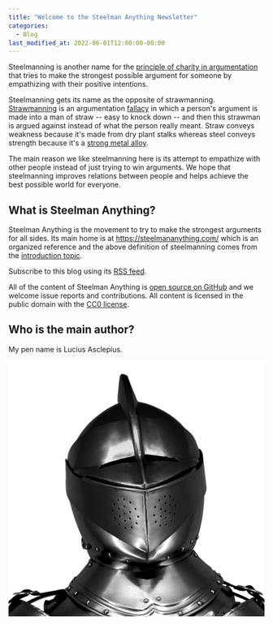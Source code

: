 ```yaml
---
title: "Welcome to the Steelman Anything Newsletter"
categories: 
  - Blog
last_modified_at: 2022-06-01T12:00:00-00:00
---
```


Steelmanning is another name for the [principle of charity in argumentation][Stevens, 2021] that tries to make the strongest possible argument for someone by empathizing with their positive intentions.

Steelmanning gets its name as the opposite of strawmanning. [Strawmanning][Aikin & Casey, 2011] is an argumentation [fallacy][Hansen & Zalta, 2020] in which a person's argument is made into a man of straw -- easy to knock down -- and then this strawman is argued against instead of what the person really meant. Straw conveys weakness because it's made from dry plant stalks whereas steel conveys strength because it's a [strong metal alloy][Hosford, 2012].

The main reason we like steelmanning here is its attempt to empathize with other people instead of just trying to win arguments. We hope that steelmanning improves relations between people and helps achieve the best possible world for everyone.

## What is Steelman Anything?

Steelman Anything is the movement to try to make the strongest arguments for all sides. Its main home is at <https://steelmananything.com/> which is an organized reference and the above definition of steelmanning comes from the [introduction topic](/topics/introduction/#what-is-steelmanning).

Subscribe to this blog using its [RSS feed](/feed.xml).

All of the content of Steelman Anything is [open source on GitHub](https://github.com/steelmananything/steelmananything) and we welcome issue reports and contributions. All content is licensed in the public domain with the [CC0 license](/license/).

## Who is the main author?

My pen name is Lucius Asclepius.

![Steelman](/assets/images/armor-2833623_512_tr.png "Image by Momentmal from Pixabay")

[Aikin & Casey, 2011]: https://doi.org/10.1007/s10503-010-9199-y 'Aikin, S. F., & Casey, J. (2011). Straw men, weak men, and hollow men. Argumentation, 25(1), 87-105. https://doi.org/10.1007/s10503-010-9199-y'
[Hansen & Zalta, 2020]: https://plato.stanford.edu/archives/sum2020/entries/fallacies/ 'Hansen, H., & Zalta, E. (Ed.) (2020). Fallacies. The Stanford Encyclopedia of Philosophy (Summer 2020 Edition). https://plato.stanford.edu/archives/sum2020/entries/fallacies/'
[Hosford, 2012]: https://www.google.com/books/edition/Iron_and_Steel/7D0gAwAAQBAJ?hl=en&gbpv=1 'Hosford, W. F. (2012). Iron and Steel. United States: Cambridge University Press. https://www.google.com/books/edition/Iron_and_Steel/7D0gAwAAQBAJ?hl=en&gbpv=1'
[Stevens, 2021]: https://doi.org/10.1080/10511431.2021.1897327 'Stevens, K. (2021). Charity for moral reasons?–A defense of the principle of charity in argumentation. Argumentation and Advocacy, 57(2), 67-84. https://doi.org/10.1080/10511431.2021.1897327'

